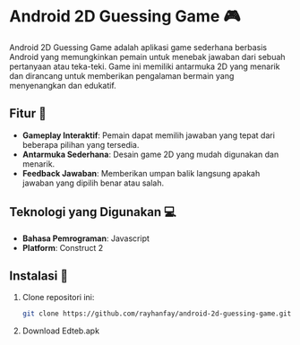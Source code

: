 # Android 2D Guessing Game 🎮

Android 2D Guessing Game adalah aplikasi game sederhana berbasis Android yang memungkinkan pemain untuk menebak jawaban dari sebuah pertanyaan atau teka-teki. Game ini memiliki antarmuka 2D yang menarik dan dirancang untuk memberikan pengalaman bermain yang menyenangkan dan edukatif.

## Fitur 📝
- **Gameplay Interaktif**: Pemain dapat memilih jawaban yang tepat dari beberapa pilihan yang tersedia.
- **Antarmuka Sederhana**: Desain game 2D yang mudah digunakan dan menarik.
- **Feedback Jawaban**: Memberikan umpan balik langsung apakah jawaban yang dipilih benar atau salah.

## Teknologi yang Digunakan 💻
- **Bahasa Pemrograman**: Javascript
- **Platform**: Construct 2

## Instalasi 📲

1. Clone repositori ini:
   ```bash
   git clone https://github.com/rayhanfay/android-2d-guessing-game.git

2. Download Edteb.apk
  
